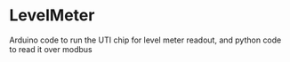 # LevelMeter
Arduino code to run the UTI chip for level meter readout, and python code to read it over modbus
